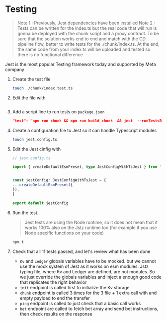 # Testing

> Note 1 : Previously, Jest dependencies have been installed
> Note 2 : Tests can be written for the index.ts but the real code that will run is gonna be deployed with the chunk script and a proxy contract. To be sure that the solution works end to end and match with the CD pipeline flow, better to write tests for the ./chunk/index.ts. At the end, the same code from your index.ts will be uploaded and tested so there is no functional difference

Jest is the most popular Testing framework today and supported by Meta company

1. Create the test file

    ```bash
    touch ./chunk/index.test.ts
    ```

1. Edit the file with

    ```typescript
    
    ```

1. Add a script line to run tests on `package.json`

    ```json
    "test": "npm run chunk && npm run build_chunk  && jest  --runTestsByPath ./chunk/index.test.ts"
    ```

1. Create a configuration file to Jest so it can handle Typescript modules

    ```bash
    touch jest.config.ts
    ```
1. Edit the Jest cinfig with

    ```typescript
    // jest.config.ts

    import { createDefaultEsmPreset, type JestConfigWithTsJest } from 'ts-jest'


    const jestConfig: JestConfigWithTsJest = {
    ...createDefaultEsmPreset({
    }),
    }

    export default jestConfig
    ```

1. Run the test. 
    > Jest tests are using the Node runtime, so it does not mean that it works 100% also on the Jstz runtime too (for example if you use Node specific functions on your code)

    ```bash
    npm t
    ```

1. Check that all 11 tests passed, and let's review what has been done
    - `Kv` and `Ledger` globals variables have to be mocked. but we cannot use the mock system of Jest as it works on esm modules. Jstz typing file, where Kv and Ledger are defined, are not modules. So we just override the globals variables and inject a enough good code that replicates the right behavior
    - `init` endpoint is called first to initialize the Kv storage
    - `chunk` endpoint is called 3 times for the 3 file + 1 extra call with and empty payload to end the transfer
    - `ping` endpoint is called to just check that a basic call works
    - `bet` endpoint are called to fetch bet array and send bet instructions, then check results on the response

